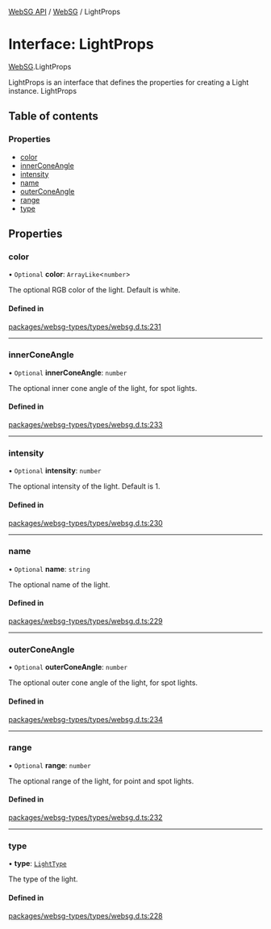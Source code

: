 [WebSG API](../README.md) / [WebSG](../modules/WebSG.md) / LightProps

# Interface: LightProps

[WebSG](../modules/WebSG.md).LightProps

LightProps is an interface that defines the properties for creating a Light instance.
 LightProps

## Table of contents

### Properties

- [color](WebSG.LightProps.md#color)
- [innerConeAngle](WebSG.LightProps.md#innerconeangle)
- [intensity](WebSG.LightProps.md#intensity)
- [name](WebSG.LightProps.md#name)
- [outerConeAngle](WebSG.LightProps.md#outerconeangle)
- [range](WebSG.LightProps.md#range)
- [type](WebSG.LightProps.md#type)

## Properties

### color

• `Optional` **color**: `ArrayLike`<`number`\>

The optional RGB color of the light. Default is white.

#### Defined in

[packages/websg-types/types/websg.d.ts:231](https://github.com/thirdroom/thirdroom/blob/fe402010/packages/websg-types/types/websg.d.ts#L231)

___

### innerConeAngle

• `Optional` **innerConeAngle**: `number`

The optional inner cone angle of the light, for spot lights.

#### Defined in

[packages/websg-types/types/websg.d.ts:233](https://github.com/thirdroom/thirdroom/blob/fe402010/packages/websg-types/types/websg.d.ts#L233)

___

### intensity

• `Optional` **intensity**: `number`

The optional intensity of the light. Default is 1.

#### Defined in

[packages/websg-types/types/websg.d.ts:230](https://github.com/thirdroom/thirdroom/blob/fe402010/packages/websg-types/types/websg.d.ts#L230)

___

### name

• `Optional` **name**: `string`

The optional name of the light.

#### Defined in

[packages/websg-types/types/websg.d.ts:229](https://github.com/thirdroom/thirdroom/blob/fe402010/packages/websg-types/types/websg.d.ts#L229)

___

### outerConeAngle

• `Optional` **outerConeAngle**: `number`

The optional outer cone angle of the light, for spot lights.

#### Defined in

[packages/websg-types/types/websg.d.ts:234](https://github.com/thirdroom/thirdroom/blob/fe402010/packages/websg-types/types/websg.d.ts#L234)

___

### range

• `Optional` **range**: `number`

The optional range of the light, for point and spot lights.

#### Defined in

[packages/websg-types/types/websg.d.ts:232](https://github.com/thirdroom/thirdroom/blob/fe402010/packages/websg-types/types/websg.d.ts#L232)

___

### type

• **type**: [`LightType`](../modules/WebSG.md#lighttype)

The type of the light.

#### Defined in

[packages/websg-types/types/websg.d.ts:228](https://github.com/thirdroom/thirdroom/blob/fe402010/packages/websg-types/types/websg.d.ts#L228)
